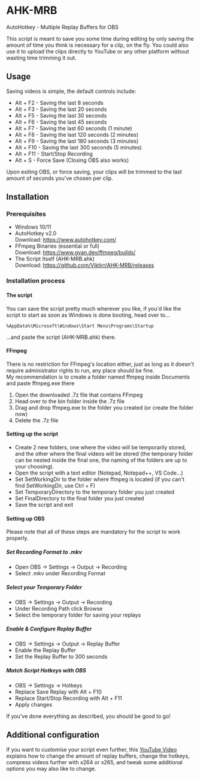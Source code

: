 # AHK-MRB
AutoHotkey - Multiple Replay Buffers for OBS  
  
This script is meant to save you some time during editing by only saving the amount of time you think is necessary for a clip, on the fly. You could also use it to upload the clips directly to YouTube or any other platform without wasting time trimming it out.  

## Usage  
Saving videos is simple, the default controls include:
- Alt + F2 - Saving the last 8 seconds
- Alt + F3 - Saving the last 20 seconds
- Alt + F5 - Saving the last 30 seconds
- Alt + F6 - Saving the last 45 seconds
- Alt + F7 - Saving the last 60 seconds (1 minute)
- Alt + F8 - Saving the last 120 seconds (2 minutes)
- Alt + F9 - Saving the last 180 seconds (3 minutes)
- Alt + F10 - Saving the last 300 seconds (5 minutes)
- Alt + F11 - Start/Stop Recording
- Alt + S - Force Save (Closing OBS also works)  
  
Upon exiting OBS, or force saving, your clips will be trimmed to the last amount of seconds you've chosen per clip.

## Installation
### Prerequisites
- Windows 10/11
- AutoHotkey v2.0  
Download: https://www.autohotkey.com/
- FFmpeg Binaries (essential or full)  
Download: https://www.gyan.dev/ffmpeg/builds/
- The Script Itself (AHK-MRB.ahk)  
Download: https://github.com/Viktirr/AHK-MRB/releases  

### Installation process
#### The script
You can save the script pretty much wherever you like,
if you'd like the script to start as soon as Windows is done booting, head over to...  
```
%AppData%\Microsoft\Windows\Start Menu\Programs\Startup
```  
...and paste the script (AHK-MRB.ahk) there.
#### FFmpeg
There is no restriction for FFmpeg's location either, just as long as it doesn't require administrator rights to run, any place should be fine.  
My recommendation is to create a folder named ffmpeg inside Documents and paste ffmpeg.exe there  
1. Open the downloaded .7z file that contains FFmpeg
2. Head over to the bin folder inside the .7z file
3. Drag and drop ffmpeg.exe to the folder you created (or create the folder now)
4. Delete the .7z file  
#### Setting up the script  
- Create 2 new folders, one where the video will be temporarily stored, and the other where the final videos will be stored (the temporary folder can be nested inside the final one, the naming of the folders are up to your choosing).
- Open the script with a text editor (Notepad, Notepad++, VS Code...)  
- Set SetWorkingDir to the folder where ffmpeg is located (if you can't find SetWorkingDir, use Ctrl + F)
- Set TemporaryDirectory to the temporary folder you just created
- Set FinalDirectory to the final folder you just created
- Save the script and exit
#### Setting up OBS
Please note that all of these steps are mandatory for the script to work properly.
##### Set Recording Format to .mkv
- Open OBS -> Settings -> Output -> Recording
- Select .mkv under Recording Format
##### Select your Temporary Folder
- OBS -> Settings -> Output -> Recording
- Under Recording Path click Browse
- Select the temporary folder for saving your replays
##### Enable & Configure Replay Buffer
- OBS -> Settings -> Output -> Replay Buffer
- Enable the Replay Buffer
- Set the Replay Buffer to 300 seconds
##### Match Script Hotkeys with OBS
- OBS -> Settings -> Hotkeys
- Replace Save Replay with Alt + F10
- Replace Start/Stop Recording with Alt + F11
- Apply changes
  
If you've done everything as described, you should be good to go!

## Additional configuration  
If you want to customise your script even further, this [YouTube Video](https://www.youtube.com/watch?v=QQHP5CUg7WM) explains how to change the amount of replay buffers, change the hotkeys, compress videos further with x264 or x265, and tweak some additional options you may also like to change.
